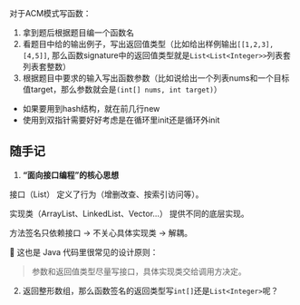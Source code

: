 对于ACM模式写函数：
1. 拿到题后根据题目编一个函数名
2. 看题目中给的输出例子，写出返回值类型（比如给出样例输出`[[1,2,3],[4,5]]`, 那么函数signature中的返回值类型就是`List<List<Integer>>`列表套列表套整数）
3. 根据题目中要求的输入写出函数参数（比如说给出一个列表nums和一个目标值target，那么参数就会是`(int[] nums, int target)`）

* 如果要用到hash结构，就在前几行new
* 使用到双指针需要好好考虑是在循环里init还是循环外init


## 随手记
1. **“面向接口编程”的核心思想**

接口（List） 定义了行为（增删改查、按索引访问等）。

实现类（ArrayList、LinkedList、Vector…） 提供不同的底层实现。

方法签名只依赖接口 → 不关心具体实现类 → 解耦。

📌 这也是 Java 代码里很常见的设计原则：

>参数和返回值类型尽量写接口，具体实现类交给调用方决定。


2. 返回整形数组，那么函数签名的返回类型写`int[]`还是`List<Integer>`呢？